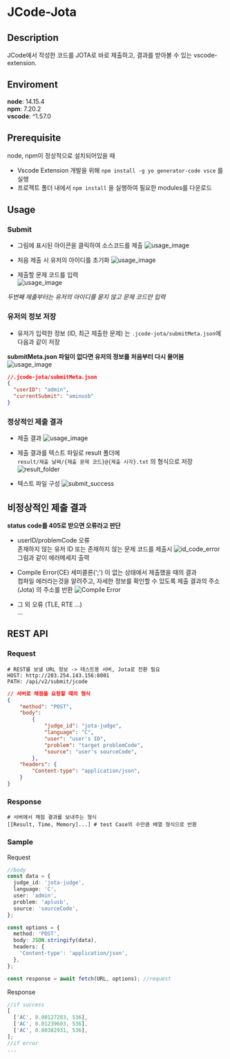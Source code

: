 # JCode-Jota

## Description

JCode에서 작성한 코드를 JOTA로 바로 제출하고, 결과를 받아볼 수 있는 vscode-extension.

## Enviroment

**node**: 14.15.4  
**npm**: 7.20.2  
**vscode**: ^1.57.0

## Prerequisite

node, npm이 정상적으로 설치되어있을 때

- Vscode Extension 개발을 위해 `npm install -g yo generator-code vsce` 를 실행
- 프로젝트 폴더 내에서 `npm install` 을 실행하여 필요한 modules를 다운로드

## Usage

### Submit

- 그림에 표시된 아이콘을 클릭하여 소스코드를 제출
  ![usage_image](./images/submit.png)

- 처음 제출 시 유저의 아이디를 초기화
  ![usage_image](./images/id_input.png)

- 제출할 문제 코드를 입력  
  ![usage_image](./images/problem_input.png)

_두번째 제출부터는 유저의 아이디를 묻지 않고 문제 코드만 입력_

### 유저의 정보 저장

- 유저가 입력한 정보 (ID, 최근 제출한 문제) 는 `.jcode-jota/submitMeta.json`에 다음과 같이 저장

**submitMeta.json 파일이 없다면 유저의 정보를 처음부터 다시 물어봄**
![usage_image](./images/userInfo.png)

```JSON
//.jcode-jota/submitMeta.json
{
  "userID": "admin",
  "currentSubmit": "aminusb"
}
```

### 정상적인 제출 결과

- 제출 결과
  ![usage_image](./images/submit_success.png)

- 제출 결과를 텍스트 파일로 result 폴더에  
  `result/제출 날짜/{제출 문제 코드}@{제출 시각}.txt` 의 형식으로 저장
  ![result_folder](./images/result_folder.png)

- 텍스트 파일 구성
  ![submit_success](./images/result_text.png)

## 비정상적인 제출 결과

**status code를 405로 받으면 오류라고 판단**

- userID/problemCode 오류  
  존재하지 않는 유저 ID 또는 존재하지 않는 문제 코드를 제출시
  ![id_code_error](./images/id_code_error.png) 그림과 같이 에러메세지 출력

- Compile Error(CE)
  세미콜론(';') 이 없는 상태에서 제출했을 때의 결과  
  컴파일 에러라는것을 알려주고, 자세한 정보를 확인할 수 있도록 제출 결과의 주소(Jota) 의 주소를 반환
  ![Compile Error](./images/CE.png)

- 그 외 오류 (TLE, RTE ...)  
   ...

## REST API

### Request

```
# REST를 보낼 URL 정보 -> 테스트용 서버, Jota로 전환 필요
HOST: http://203.254.143.156:8001
PATH: /api/v2/submit/jcode
```

```JSON
// 서버로 채점을 요청할 때의 형식
{
    "method": "POST",
    "body":
        {
            "judge_id": "jota-judge",
            "language": "C",
            "user": "user's ID",
            "problem": "target problemCode",
            "source": "user's sourceCode",
        },
    "headers": {
        "Content-type": "application/json",
    }
}

```

### Response

```
# 서버에서 채점 결과를 보내주는 형식
[[Result, Time, Memory]...] # test Case의 수만큼 배열 형식으로 반환
```

### Sample

Request

```ts
//body
const data = {
  judge_id: 'jota-judge',
  language: 'C',
  user: 'admin',
  problem: 'aplusb',
  source: 'sourceCode',
};

const options = {
  method: 'POST',
  body: JSON.stringify(data),
  headers: {
    'Content-type': 'application/json',
  },
};

const response = await fetch(URL, options); //request
```

Response

```ts
//if success
[
  ['AC', 0.00127283, 536],
  ['AC', 0.01239603, 536],
  ['AC', 0.00382931, 536],
];
//if error
...
```
